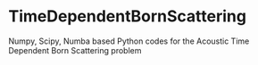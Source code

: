# TimeDependentBornScattering
Numpy, Scipy, Numba based Python codes for the Acoustic Time Dependent Born Scattering problem
